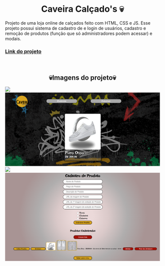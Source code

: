 <h1 align = "center"> Caveira Calçado's 💀 </h1>
Projeto de uma loja online de calçados feito com HTML, CSS e JS. Esse projeto possui sistema de cadastro de e login de usuários, cadastro e remoção de produtos (função que só administradores podem acessar) e modais. 

<br>
 <h3><a href="https://caveirascalcados.netlify.app/">Link do projeto</a></h3>
<br>

<h2 align="center">💀Imagens do projeto💀</h2>

<img src="Images/Página Inicial.png">
<br>
<img src="Images/Catalogo de Produtos.png">
<br>
<img src="Images/Página de Login.png">
<br>
<img src="Images/Gerenciar Armazenamento.png">
